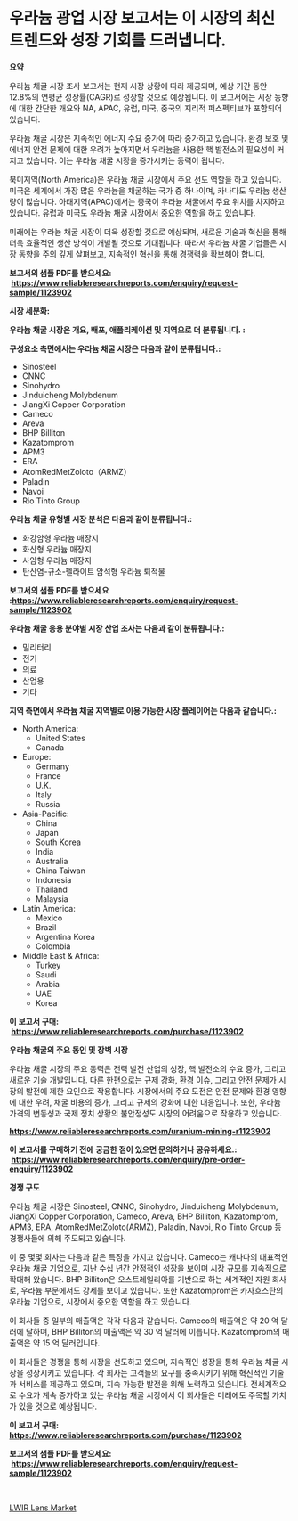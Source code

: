 <p><h1>우라늄 광업 시장 보고서는 이 시장의 최신 트렌드와 성장 기회를 드러냅니다.</h1></p><p><strong>요약</strong></p>
<p><p>우라늄 채굴 시장 조사 보고서는 현재 시장 상황에 따라 제공되며, 예상 기간 동안 12.8%의 연평균 성장률(CAGR)로 성장할 것으로 예상됩니다. 이 보고서에는 시장 동향에 대한 간단한 개요와 NA, APAC, 유럽, 미국, 중국의 지리적 퍼스펙티브가 포함되어 있습니다.</p><p>우라늄 채굴 시장은 지속적인 에너지 수요 증가에 따라 증가하고 있습니다. 환경 보호 및 에너지 안전 문제에 대한 우려가 높아지면서 우라늄을 사용한 핵 발전소의 필요성이 커지고 있습니다. 이는 우라늄 채굴 시장을 증가시키는 동력이 됩니다.</p><p>북미지역(North America)은 우라늄 채굴 시장에서 주요 선도 역할을 하고 있습니다. 미국은 세계에서 가장 많은 우라늄을 채굴하는 국가 중 하나이며, 카나다도 우라늄 생산량이 많습니다. 아태지역(APAC)에서는 중국이 우라늄 채굴에서 주요 위치를 차지하고 있습니다. 유럽과 미국도 우라늄 채굴 시장에서 중요한 역할을 하고 있습니다.</p><p>미래에는 우라늄 채굴 시장이 더욱 성장할 것으로 예상되며, 새로운 기술과 혁신을 통해 더욱 효율적인 생산 방식이 개발될 것으로 기대됩니다. 따라서 우라늄 채굴 기업들은 시장 동향을 주의 깊게 살펴보고, 지속적인 혁신을 통해 경쟁력을 확보해야 합니다.</p></p>
<p><strong>보고서의 샘플 PDF를 받으세요: &nbsp;<a href="https://www.reliableresearchreports.com/enquiry/request-sample/1123902">https://www.reliableresearchreports.com/enquiry/request-sample/1123902</a></strong></p>
<p><strong>시장 세분화:</strong></p>
<p><strong> 우라늄 채굴 시장은 개요, 배포, 애플리케이션 및 지역으로 더 분류됩니다. :</strong></p>
<p><strong>구성요소 측면에서는 우라늄 채굴 시장은 다음과 같이 분류됩니다.:</strong></p>
<p><ul><li>Sinosteel</li><li>CNNC</li><li>Sinohydro</li><li>Jinduicheng Molybdenum</li><li>JiangXi Copper Corporation</li><li>Cameco</li><li>Areva</li><li>BHP Billiton</li><li>Kazatomprom</li><li>APM3</li><li>ERA</li><li>AtomRedMetZoloto（ARMZ）</li><li>Paladin</li><li>Navoi</li><li>Rio Tinto Group</li></ul></p>
<p><strong> 우라늄 채굴 유형별 시장 분석은 다음과 같이 분류됩니다.:</strong></p>
<p><ul><li>화강암형 우라늄 매장지</li><li>화산형 우라늄 매장지</li><li>사암형 우라늄 매장지</li><li>탄산염-규소-펠라이트 암석형 우라늄 퇴적물</li></ul></p>
<p><strong>보고서의 샘플 PDF를 받으세요 :<a href="https://www.reliableresearchreports.com/enquiry/request-sample/1123902">https://www.reliableresearchreports.com/enquiry/request-sample/1123902</a></strong></p>
<p><strong> 우라늄 채굴 응용 분야별 시장 산업 조사는 다음과 같이 분류됩니다.:</strong></p>
<p><ul><li>밀리터리</li><li>전기</li><li>의료</li><li>산업용</li><li>기타</li></ul></p>
<p><strong>지역 측면에서 우라늄 채굴 지역별로 이용 가능한 시장 플레이어는 다음과 같습니다.:</strong></p>
<p><ul>
    <li>
        North America:
        <ul>
            <li>United States</li>
            <li>Canada</li>
        </ul>
    </li>
    <li>
        Europe:
        <ul>
            <li>Germany</li>
            <li>France</li>
            <li>U.K.</li>
            <li>Italy</li>
            <li>Russia</li>
        </ul>
    </li>
    <li>
        Asia-Pacific:
        <ul>
            <li>China</li>
            <li>Japan</li>
            <li>South Korea</li>
            <li>India</li>
            <li>Australia</li>
            <li>China Taiwan</li>
            <li>Indonesia</li>
            <li>Thailand</li>
            <li>Malaysia</li>
        </ul>
    </li>
    <li>
        Latin America:
        <ul>
            <li>Mexico</li>
            <li>Brazil</li>
            <li>Argentina Korea</li>
            <li>Colombia</li>
        </ul>
    </li>
    <li>
        Middle East & Africa:
        <ul>
            <li>Turkey</li>
            <li>Saudi</li>
            <li>Arabia</li>
            <li>UAE</li>
            <li>Korea</li>
        </ul>
    </li>
    </ul></p>
<p><strong>이 보고서 구매: &nbsp;<a href="https://www.reliableresearchreports.com/purchase/1123902">https://www.reliableresearchreports.com/purchase/1123902</a></strong></p>
<p><strong>우라늄 채굴의 주요 동인 및 장벽 시장</strong></p>
<p><p>우라늄 채굴 시장의 주요 동력은 전력 발전 산업의 성장, 핵 발전소의 수요 증가, 그리고 새로운 기술 개발입니다. 다른 한편으로는 규제 강화, 환경 이슈, 그리고 안전 문제가 시장의 발전에 제한 요인으로 작용합니다. 시장에서의 주요 도전은 안전 문제와 환경 영향에 대한 우려, 채굴 비용의 증가, 그리고 규제의 강화에 대한 대응입니다. 또한, 우라늄 가격의 변동성과 국제 정치 상황의 불안정성도 시장의 어려움으로 작용하고 있습니다.</p></p>
<p><strong><a href="https://www.reliableresearchreports.com/uranium-mining-r1123902">https://www.reliableresearchreports.com/uranium-mining-r1123902</a></strong></p>
<p><strong>이 보고서를 구매하기 전에 궁금한 점이 있으면 문의하거나 공유하세요.: &nbsp;<a href="https://www.reliableresearchreports.com/enquiry/pre-order-enquiry/1123902">https://www.reliableresearchreports.com/enquiry/pre-order-enquiry/1123902</a></strong></p>
<p><strong>경쟁 구도</strong></p>
<p><p>우라늄 채굴 시장은 Sinosteel, CNNC, Sinohydro, Jinduicheng Molybdenum, JiangXi Copper Corporation, Cameco, Areva, BHP Billiton, Kazatomprom, APM3, ERA, AtomRedMetZoloto(ARMZ), Paladin, Navoi, Rio Tinto Group 등 경쟁사들에 의해 주도되고 있습니다. </p><p>이 중 몇몇 회사는 다음과 같은 특징을 가지고 있습니다. Cameco는 캐나다의 대표적인 우라늄 채굴 기업으로, 지난 수십 년간 안정적인 성장을 보이며 시장 규모를 지속적으로 확대해 왔습니다. BHP Billiton은 오스트레일리아를 기반으로 하는 세계적인 자원 회사로, 우라늄 부문에서도 강세를 보이고 있습니다. 또한 Kazatomprom은 카자흐스탄의 우라늄 기업으로, 시장에서 중요한 역할을 하고 있습니다.</p><p>이 회사들 중 일부의 매출액은 각각 다음과 같습니다. Cameco의 매출액은 약 20 억 달러에 달하며, BHP Billiton의 매출액은 약 30 억 달러에 이릅니다. Kazatomprom의 매출액은 약 15 억 달러입니다.</p><p>이 회사들은 경쟁을 통해 시장을 선도하고 있으며, 지속적인 성장을 통해 우라늄 채굴 시장을 성장시키고 있습니다. 각 회사는 고객들의 요구를 충족시키기 위해 혁신적인 기술과 서비스를 제공하고 있으며, 지속 가능한 발전을 위해 노력하고 있습니다. 전세계적으로 수요가 계속 증가하고 있는 우라늄 채굴 시장에서 이 회사들은 미래에도 주목할 가치가 있을 것으로 예상됩니다.</p></p>
<p><strong>이 보고서 구매: &nbsp; <a href="https://www.reliableresearchreports.com/purchase/1123902">https://www.reliableresearchreports.com/purchase/1123902</a></strong></p>
<p><strong>보고서의 샘플 PDF를 받으세요: &nbsp;<a href="https://www.reliableresearchreports.com/enquiry/request-sample/1123902">https://www.reliableresearchreports.com/enquiry/request-sample/1123902</a></strong><strong></strong></p>
<p>&nbsp;</p>
<p><p><a href="https://invited-way-688.notion.site/LWIR-Lens-Market-The-Key-To-Successful-Business-Strategy-Forecast-Till-2031-315e9362b4d64296b7fbc17bf2ab14d4">LWIR Lens Market</a></p></p>